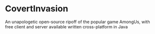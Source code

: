# CovertInvasion
An unapologetic open-source ripoff of the popular game AmongUs, with free client and server available written cross-platform in Java
